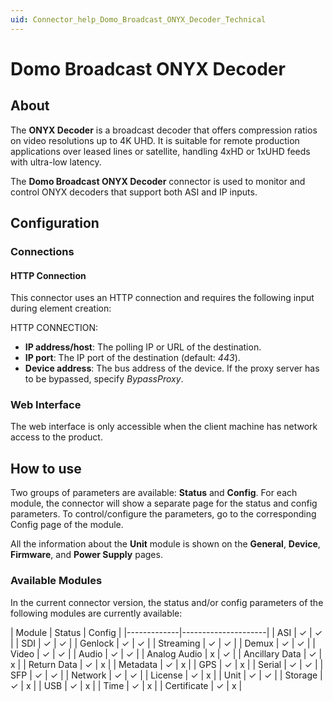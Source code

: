 ```yaml
---
uid: Connector_help_Domo_Broadcast_ONYX_Decoder_Technical
---
```


# Domo Broadcast ONYX Decoder

## About

The **ONYX Decoder** is a broadcast decoder that offers compression ratios on video resolutions up to 4K UHD. It is suitable for remote production applications over leased lines or satellite, handling 4xHD or 1xUHD feeds with ultra-low latency.

The **Domo Broadcast ONYX Decoder** connector is used to monitor and control ONYX decoders that support both ASI and IP inputs.

## Configuration

### Connections

#### HTTP Connection

This connector uses an HTTP connection and requires the following input during element creation:

HTTP CONNECTION:

- **IP address/host**: The polling IP or URL of the destination.
- **IP port**: The IP port of the destination (default: *443*).
- **Device address**: The bus address of the device. If the proxy server has to be bypassed, specify *BypassProxy*.

### Web Interface

The web interface is only accessible when the client machine has network access to the product.

## How to use

Two groups of parameters are available: **Status** and **Config**. For each module, the connector will show a separate page for the status and config parameters. To control/configure the parameters, go to the corresponding Config page of the module.

All the information about the **Unit** module is shown on the **General**, **Device**, **Firmware**, and **Power Supply** pages.

### Available Modules

In the current connector version, the status and/or config parameters of the following modules are currently available:

| Module | Status | Config |
|-------------|---------------------|
| ASI | ✓  |  ✓ |
| SDI | ✓  |  ✓ |
| Genlock | ✓  |  ✓ |
| Streaming | ✓  |  ✓ |
| Demux | ✓  |  ✓ |
| Video | ✓  |  ✓ |
| Audio | ✓  |  ✓ |
| Analog Audio | x  |  ✓ |
| Ancillary Data | ✓  |  x |
| Return Data | ✓  |  x |
| Metadata | ✓  |  x |
| GPS | ✓  |  x |
| Serial | ✓  |  ✓ |
| SFP | ✓  |  ✓ |
| Network | ✓  |  ✓ |
| License | ✓  |  x |
| Unit | ✓  |  ✓ |
| Storage | ✓  |  x |
| USB | ✓  |  x |
| Time | ✓  |  x |
| Certificate | ✓  |  x |
